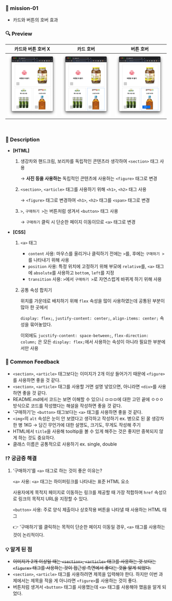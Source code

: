 ### 📌 mission-01

- 카드와 버튼의 호버 효과
  <br />

### 🔍 Preview

|        카드와 버튼 호버 X         |                  카드 호버                   |                   버튼 호버                    |
| :-------------------------------: | :------------------------------------------: | :--------------------------------------------: |
| <img src="./images/readme.png" /> | <img src="./images/readme-card-hover.png" /> | <img src="./images/readme-button-hover.png" /> |

  <br />
  
### 📝 Description

- **[HTML]**

  1. 생강차와 핸드크림, 보리차를 독립적인 콘텐츠라 생각하여 `<section>` 태그 사용

     → **사진 등을 사용하는** 독립적인 콘텐츠에 사용하는 `<figure>` 태그로 변경

  2. `<section>`, `<article>` 태그를 사용하기 위해 `<h1>`, `<h2>` 태그 사용

     → `<figure>` 태그로 변경하여 `<h1>`, `<h2>` 태그를 `<span>` 태그로 변경

  3. `>`, `구매하기 >`는 버튼처럼 생겨서 `<button>` 태그 사용

     → `구매하기` 클릭 시 단순한 페이지 이동이므로 `<a>` 태그로 변경

- **[CSS]**

  1. `<a>` 태그
     - `content` 사용: 마우스를 올리거나 클릭하기 전에는 `>`를, 후에는 `구매하기 >`를 나타내기 위해 사용
     - `position` 사용: 특정 위치에 고정하기 위해 부모에 `relative`를, `<a>` 태그에 `absolute`를 사용하고 `bottom`, `left`를 지정
     - `transition` 사용: `>`에서 `구매하기 >`로 자연스럽게 바뀌게 하기 위해 사용
  2. 공통 속성 합치기

     위치를 가운데로 배치하기 위해 `flex` 속성을 많이 사용하였는데 공통된 부분이 많아 한 곳에서

     `display: flex;`, `justify-content: center;`, `align-items: center;` 속성을 묶어놓았다.

     이외에도 `jucstify-content: space-between;`, `flex-direction: column;` 은 모든 `display: flex;`에서 사용하는 속성이 아니라 필요한 부분에서만 사용

### 💬 Common Feedback

- `<section>`, `<article>` 태그보다는 이미지가 2개 이상 들어가기 때문에 `<figure>`를 사용하면 좋을 것 같다.
- `<section>`, `<article>` 태그를 사용할 거면 설명 넣었으면, 아니라면 `<div>`를 사용하면 좋을 것 같다.
- README.md에서 코드는 보면 이해할 수 있으니 ㅁㅁㅁ에 대한 고민 끝에 ㅇㅇㅇ 방식으로 코드를 작성했다는 해설을 작성하면 좋을 것 같다.
- ‘구매하기’는 `<button>` 태그보다는 `<a>` 태그를 사용하면 좋을 것 같다.
- `<img>`의 `alt` 속성은 눈이 안 보였다고 생각하고 작성하기 ex. 병으로 된 꿀 생강차 한 병 1KG
  → 담긴 무언가에 대한 설명도, 크기도, 무게도 작성해 주기
- HTML에서 `title`을 사용해 tooltip을 볼 수 있게 해주는 것은 좋지만 중복되지 않게 하는 것도 중요하다.
- 클래스 이름은 공통적으로 사용하기 ex. single, double

### ⁉️ 궁금증 해결

1. ‘구매하기’를 `<a>` 태그로 하는 것이 좋은 이유는?

   `<a>` 사용: `<a>` 태그는 하이퍼링크를 나타내는 표준 HTML 요소

   사용자에게 목적지 페이지로 이동하는 링크를 제공할 때 가장 적합하며 `href` 속성으로 링크의 목적지 URL을 지정할 수 있다.

   `<button>` 사용: 주로 양식 제출이나 상호작용 버튼을 나타낼 때 사용하는 HTML 태그

   👉 ’구매하기’를 클릭하는 목적이 단순한 페이지 이동일 경우, `<a>` 태그를 사용하는 것이 논리적이다.

### 💡 알게 된 점

- ~~이미지가 2개 이상일 때는 `<section>`, `<article>` 태그를 사용하는 것 보다는 `<figure>` 태그를 사용하는 것이 접근성 측면에서 좋다는 것을 알게 되었다.~~
- `<section>`, `<article>` 태그를 사용하려면 제목을 입력해야 한다. 하지만 이번 과제에서는 제목을 적을 게 아니라면 `<figure>`를 사용하는 것이 좋다.
- 버튼처럼 생겨서 `<button>` 태그를 사용했는데 `<a>` 태그를 사용해야 했음을 알게 되었다.
